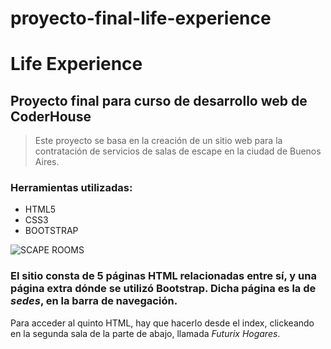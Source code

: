 # proyecto-final-life-experience

#  Life Experience

## Proyecto final para curso de desarrollo web de CoderHouse

> Este proyecto se basa en la creación de un sitio web para la contratación de servicios de salas de escape en la ciudad de Buenos Aires.

### Herramientas utilizadas:
- HTML5
- CSS3
- BOOTSTRAP

![SCAPE ROOMS](https://images.unsplash.com/photo-1569002925653-ed18f55d7292?q=80&w=2070&auto=format&fit=crop&ixlib=rb-4.0.3&ixid=M3wxMjA3fDB8MHxwaG90by1wYWdlfHx8fGVufDB8fHx8fA%3D%3D "SCAPE ROOMS")

### El sitio consta de 5 páginas HTML relacionadas entre sí, y una página extra dónde se utilizó Bootstrap. Dicha página es la de *sedes*, en la barra de navegación.

Para acceder al quinto HTML, hay que hacerlo desde el index, clickeando en la segunda sala de la parte de abajo, llamada *Futurix Hogares*.
